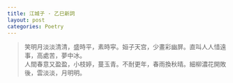 ```yaml
---
title: 江城子 · 乙巳新詞
layout: post
categories: Poetry
---
```

>笑明月淡淡清清，盛時平，素時寜。姮子天宫，少畫彩幽屏。直叫人人惜遠事，高處苦，夢中冰。<br>人間春意又盈盈，小枝婷，蔓玉青。不耐更年，春雨換秋晴。細柳濃花開敗後，雲淡淡，月明明。